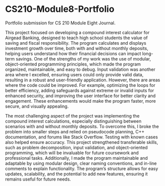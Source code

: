 # CS210-Module8-Portfolio
Portfolio submission for CS 210 Module Eight Journal.

This project focused on developing a compound interest calculator for Airgead Banking, designed to teach high school students the value of saving and fiscal responsibility. The program calculates and displays investment growth over time, both with and without monthly deposits, helping users understand how their financial decisions can impact long-term savings. One of the strengths of my work was the use of modular, object-oriented programming principles, which made the program organized, maintainable, and easy to debug. Input validation was another area where I excelled, ensuring users could only provide valid data, resulting in a robust and user-friendly application. However, there are areas where the code could be improved. For example, optimizing the loops for better efficiency, adding safeguards against extreme or invalid inputs for enhanced security, and improving the user interface for better clarity and engagement. These enhancements would make the program faster, more secure, and visually appealing.

The most challenging aspect of the project was implementing the compound interest calculations, especially distinguishing between scenarios with and without monthly deposits. To overcome this, I broke the problem into smaller steps and relied on pseudocode planning, C++ documentation, and forums like Stack Overflow. Testing with known cases also helped ensure accuracy. This project strengthened transferable skills, such as problem decomposition, input validation, and object-oriented programming, which will be invaluable for future coursework and professional tasks. Additionally, I made the program maintainable and adaptable by using modular design, clear naming conventions, and in-line comments to explain functionality. The program’s structure allows for easy updates, scalability, and the potential to add new features, ensuring it remains useful for future needs.
